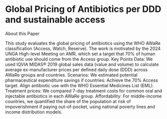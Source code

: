 # Global Pricing of Antibiotics per DDD and sustainable access

About this Paper

This study evaluates the global pricing of antibiotics using the WHO AWaRe classification (Access, Watch, Reserve). The work is motivated by the 2024 UNGA High-level Meeting on AMR, which set a target that 70% of human antibiotic use should come from the Access group.
Key Points
Data: We used IQVIA MIDAS® 2019 global sales data (value and volume) to calculate average ex-manufacturer prices per defined daily dose (DDD) across AWaRe groups and countries.
Scenarios: We estimated potential pharmaceutical expenditure savings if countries:
Achieve the 70% Access target.
Align antibiotic use with the WHO Essential Medicines List (EML).
Treatment prices: We compared 7-day treatment costs for common oral and injectable antibiotics in each AWaRe group.
Affordability: For middle-income countries, we quantified the share of the population at risk of impoverishment if paying out-of-pocket, using national poverty lines and income distribution models.
